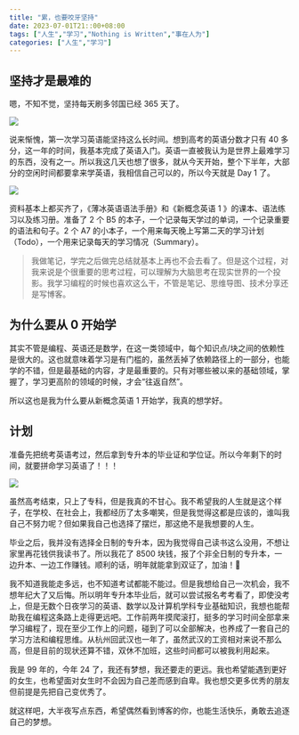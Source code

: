 ```yaml
---
title: "累，也要咬牙坚持"
date: 2023-07-01T21::00+08:00
tags: ["人生","学习","Nothing is Written","事在人为"]
categories: ["人生","学习"]
---
```


## 坚持才是最难的

嗯，不知不觉，坚持每天刷多邻国已经 365 天了。

![](/images/articles/2023/nothing-is-written/001.png)

说来惭愧，第一次学习英语能坚持这么长时间。想到高考的英语分数才只有 40 多分，这一年的时间，我基本完成了英语入门。英语一直被我认为是世界上最难学习的东西，没有之一。所以我这几天也想了很多，就从今天开始，整个下半年，大部分的空闲时间都要拿来学英语，我相信自己可以的，所以今天就是 Day 1 了。

![](/images/articles/2023/nothing-is-written/002.png)

资料基本上都买齐了，《薄冰英语语法手册》和《新概念英语 1 》的课本、语法练习以及练习册。准备了 2 个 B5 的本子，一个记录每天学过的单词，一个记录重要的语法和句子。2 个 A7 的小本子，一个用来每天晚上写第二天的学习计划（Todo），一个用来记录每天的学习情况（Summary）。

> 我做笔记，学完之后做完总结就基本上再也不会去看了。但是这个过程，对我来说是个很重要的思考过程，可以理解为大脑思考在现实世界的一个投影。我学习编程的时候也喜欢这么干，不管是笔记、思维导图、技术分享还是写博客。

## 为什么要从 0 开始学

其实不管是编程、英语还是数学，在这一类领域中，每个知识点/块之间的依赖性是很大的。这也就意味着学习是有门槛的，虽然丢掉了依赖路径上的一部分，也能学的不错，但是最基础的内容，才是最重要的。只有对哪些被以来的基础领域，掌握了，学习更高阶的领域的时候，才会“往返自然”。

所以这也是我为什么要从新概念英语 1 开始学，我真的想学好。

## 计划

准备先把统考英语考过，然后拿到专升本的毕业证和学位证。所以今年剩下的时间，就要拼命学习英语了！！！

![](/images/articles/2023/nothing-is-written/003.jpg)

虽然高考结束，只上了专科，但是我真的不甘心。我不希望我的人生就是这个样子，在学校、在社会上，我都经历了太多嘲笑，但是我觉得这都是应该的，谁叫我自己不努力呢？但如果我自己也选择了摆烂，那这绝不是我想要的人生。

毕业之后，我并没有选择全日制的专升本，因为我觉得自己读书这么没用，不想让家里再花钱供我读书了。所以我花了 8500 块钱，报了个非全日制的专升本，一边升本、一边工作赚钱。顺利的话，明年就能拿到双证了，加油！💪

我不知道我能走多远，也不知道考试都能不能过。但是我想给自己一次机会，我不想年纪大了又后悔。所以明年专升本毕业后，就可以尝试报名考考看了，即使没考上，但是无数个日夜学习的英语、数学以及计算机学科专业基础知识，我想也能帮助我在编程这条路上走得更远吧。工作前两年摸爬滚打，挺多的学习时间全部拿来学习编程了，现在至少工作上的问题，碰到了可以全部解决，也养成了一套自己的学习方法和编程思维。从杭州回武汉也一年了，虽然武汉的工资相对来说不那么高，但是目前的现状还算不错，双休不加班，这些时间都可以被我利用起来。

我是 99 年的，今年 24 了，我还有梦想，我还要走的更远。我也希望能遇到更好的女生，也希望面对女生时不会因为自己差而感到自卑。我也想交更多优秀的朋友但前提是先把自己变优秀了。

就这样吧，大半夜写点东西，希望偶然看到博客的你，也能生活快乐，勇敢去追逐自己的梦想。